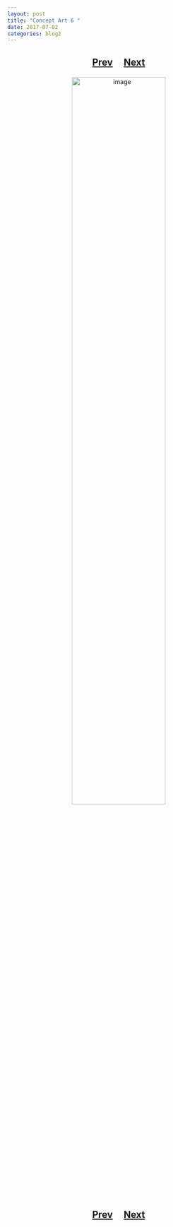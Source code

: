 ```yaml
---
layout: post
title: "Concept Art 6 "
date: 2017-07-02
categories: blog2
---
```


<h2>
  <p style="text-align:center;">
    <a href="/wingsofthechorus/archive/2017/06/27/conceptart5">Prev</a>
    &nbsp;&nbsp;&nbsp;
    <a href="/wingsofthechorus/archive/2017/07/25/conceptart7">Next</a>
  </p>
</h2>

<p style="text-align:center;">
  <img src="/wingsofthechorus/images/conceptart/ca6.png" width="65%" alt="image"/>
</p>

<h2>
  <p style="text-align:center;">
    <a href="/wingsofthechorus/archive/2017/06/27/conceptart5">Prev</a>
    &nbsp;&nbsp;&nbsp;
    <a href="/wingsofthechorus/archive/2017/07/25/conceptart7">Next</a>
  </p>
</h2>
